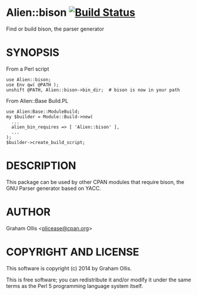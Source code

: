 # Alien::bison [![Build Status](https://secure.travis-ci.org/plicease/Alien-bison.png)](http://travis-ci.org/plicease/Alien-bison)

Find or build bison, the parser generator

# SYNOPSIS

From a Perl script

    use Alien::bison;
    use Env qw( @PATH );
    unshift @PATH, Alien::bison->bin_dir;  # bison is now in your path

From Alien::Base Build.PL

    use Alien:Base::ModuleBuild;
    my $builder = Module::Build->new(
      ...
      alien_bin_requires => [ 'Alien::bison' ],
      ...
    );
    $builder->create_build_script;

# DESCRIPTION

This package can be used by other CPAN modules that require bison,
the GNU Parser generator based on YACC.

# AUTHOR

Graham Ollis &lt;plicease@cpan.org>

# COPYRIGHT AND LICENSE

This software is copyright (c) 2014 by Graham Ollis.

This is free software; you can redistribute it and/or modify it under
the same terms as the Perl 5 programming language system itself.
